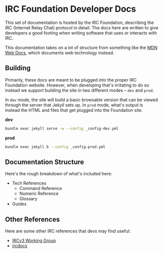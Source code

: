 # IRC Foundation Developer Docs
This set of documentation is hosted by the IRC Foundation, describing the IRC (Internet Relay Chat) protocol in detail. The docs here are written to give developers a good footing when writing software that uses or interacts with IRC.

This documentation takes on a lot of structure from something like the [MDN Web Docs](https://developer.mozilla.org/en-US/), which documents web technology instead.


## Building
Primarily, these docs are meant to be plugged into the proper IRC Foundation website. However, when developing that's irritating to do so instead we support building the site in two different modes – `dev` and `prod`.

In `dev` mode, the site will build a basic browsable version that can be viewed through the server that Jekyll sets up. In `prod` mode, what's output is instead the HTML and files that get plugged into the Foundation site.

**dev**
```sh
bundle exec jekyll serve -w --config _config-dev.yml
```

**prod**
```sh
bundle exec jekyll b --config _config-prod.yml
```


## Documentation Structure
Here's the rough breakdown of what's included here:

- Tech References
    - Command Reference
    - Numeric Reference
    - Glossary
- Guides


## Other References
Here are some other IRC references that devs may find useful:

- [IRCv3 Working Group](https://ircv3.net/)
- [ircdocs](http://ircdocs.horse/)
